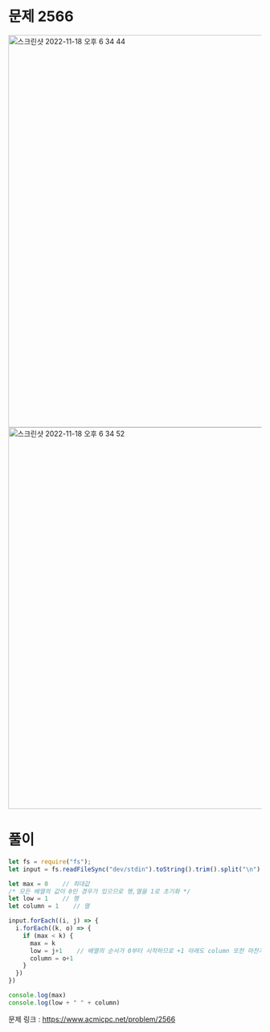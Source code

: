 # 문제 2566

<img width="779" alt="스크린샷 2022-11-18 오후 6 34 44" src="https://user-images.githubusercontent.com/103481518/202669860-0402a436-4eca-4f4e-a79b-2d30f92f56b3.png">

<img width="758" alt="스크린샷 2022-11-18 오후 6 34 52" src="https://user-images.githubusercontent.com/103481518/202669874-a5eb2a16-c444-4b93-a8b0-4aa869ebe0bd.png">



# 풀이

```javascript
let fs = require("fs");
let input = fs.readFileSync("dev/stdin").toString().trim().split("\n").map((i) => {return i.split(" ").map(Number)})

let max = 0    // 최대값
/* 모든 배열의 값이 0인 경우가 있으므로 행,열을 1로 초기화 */
let low = 1    // 행
let column = 1    // 열

input.forEach((i, j) => {
  i.forEach((k, o) => {
    if (max < k) {
      max = k
      low = j+1    // 배열의 순서가 0부터 시작하므로 +1 아래도 column 또한 마찬가지
      column = o+1
    }
  })
})

console.log(max)
console.log(low + " " + column)
```

문제 링크 : https://www.acmicpc.net/problem/2566
